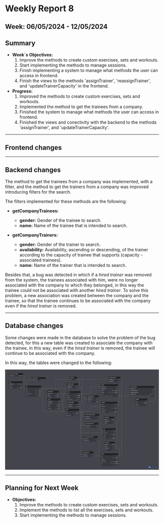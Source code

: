 # Weekly Report 8

## Week: 06/05/2024 - 12/05/2024

## Summary

- **Week´s Objectives:**
    1. Improve the methods to create custom exercises, sets and workouts.
    2. Start implementing the methods to manage sessions.
    3. Finish implementing a system to manage what methods the user can access in frontend.
    4. Finish the views to the methods 'assignTrainer', 'reassignTrainer', and 'updateTrainerCapacity' in the frontend.
- **Progress:**
    1. Improved the methods to create custom exercises, sets and workouts.
    2. Implemented the method to get the trainees from a company.
    3. Finished the system to manage what methods the user can access in frontend.
    4. Finished the views and conectivity with the backend to the methods 'assignTrainer', and 'updateTrainerCapacity'.

---

## Frontend changes

---

## Backend changes

The method to get the trainees from a company was implemented, with a filter, and the method to get the trainers from a company was improved introducing filters for the search.

The filters implemented for these methods are the following:

- **getCompanyTrainees:**
    - **gender:** Gender of the trainee to search.
    - **name:** Name of the trainee that is intended to search.

- **getCompanyTrainers:**
    - **gender:** Gender of the trainer to search.
    - **availability:** Availability, ascending or descending, of the trainer according to the capacity of trainee that supports (capacity - associated trainees).
    - **name:** Name of the trainer that is intended to search.

Besides that, a bug was detected in which if a *hired trainer* was removed from the system, the trainees associated with him, were no longer associated with the company to which they belonged, in this way the trainee could not be associated with another *hired trainer*. To solve this problem, a new association was created between the company and the trainee, so that the trainee continues to be associated with the company even if the *hired trainer* is removed.

---

## Database changes

Some changes were made in the database to solve the problem of the bug detected, for this a new table was created to associate the company with the trainee, in this way, even if the *hired trainer* is removed, the trainee will continue to be associated with the company.

In this way, the tables were changed to the following:

![Database Diagram](./images/dbDiagram7.png)

---

## Planning for Next Week

- **Objectives:**
    1. Improve the methods to create custom exercises, sets and workouts.
    2. Implement the methods to list all the exercises, sets and workouts.
    3. Start implementing the methods to manage sessions.

    
